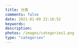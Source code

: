 ```yaml
---
title: 分类
comments: false
date: 2021-01-09 22:16:52
keywords:
description:
photos: /images/categories1.png
type: "categories"
---
```

